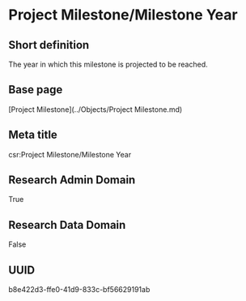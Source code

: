 # Project Milestone/Milestone Year
## Short definition
The year in which this milestone is projected to be reached.
## Base page
[Project Milestone](../Objects/Project Milestone.md)
## Meta title
csr:Project Milestone/Milestone Year
## Research Admin Domain
True
## Research Data Domain
False
## UUID
b8e422d3-ffe0-41d9-833c-bf56629191ab
